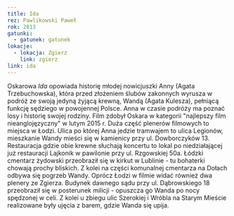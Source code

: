 ```yaml
---
title: Ida
rez: Pawlikowski Paweł
rok: 2013
gatunki: 
  - gatunek: gatunek
lokacje:
  - lokacja: Zgierz
    link: zgierz
link: ida
---
```

Oskarowa *Ida* opowiada historię młodej nowicjuszki Anny (Agata Trzebuchowska), która przed złożeniem ślubów zakonnych wyrusza w podróż ze swoją jedyną żyjącą krewną, Wandą (Agata Kulesza), pełniącą funkcję sędziego w powojennej Polsce. Anna w czasie podróży ma poznać losy i historię swojej rodziny. Film zdobył Oskara w kategorii "najlepszy film nieanglojęzyczny" w lutym 2015 r.
Duża część plenerów filmowych to miejsca w Łodzi. Ulica po której Anna jedzie tramwajem to ulica Legionów, mieszkanie Wandy mieści się w kamienicy przy ul. Dowborczyków 13. Restauracja gdzie obie krewne słuchają koncertu to lokal po niedziałającej już restauracji Lajkonik w pawilonie przy ul. Rzgowskiej 50a. Łódzki cmentarz żydowski przeobraził się w kirkut w Lublinie - tu bohaterki chowają prochy bliskich. Z kolei na części komunalnej cmentarza na Dołach odbywa się pogrzeb Wandy. 
Oprócz Łodzi w filmie widać również dwa plenery ze Zgierza. Budynek dawnego sądu przy ul. Dąbrowskiego 18 przeobraził się w posterunek milicji - opuszcza go Wanda po nocy spędzonej w celi. Z kolei u zbiegu ulic Szerokiej i Wróbla na Starym Mieście realizowane były ujęcia z barem, gdzie Wanda się upija.
